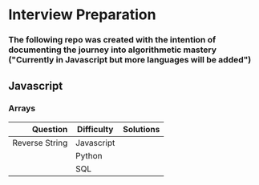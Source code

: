 # Interview Preparation

### The following repo was created with the intention of documenting the journey into algorithmetic mastery ("Currently in Javascript but more languages will be added")

## Javascript 

### Arrays
| Question       | Difficulty| Solutions |
|  ----:         |-----------| ----:     |
| Reverse String | Javascript|           |
|                | Python    |           |  
|                | SQL       |           |